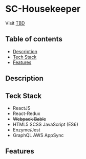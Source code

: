 # SC-Housekeeper

Visit [TBD](#description)

## Table of contents
* [Description](#description) 
* [Tech Stack](#techstack)
* [Features](#features)

## Description

## Teck Stack

* ReactJS
* React-Redux
* ~~Webpack Bable~~
* HTML5 SCSS JavaScript (ES6)
* Enzyme/Jest 
* GraphQL AWS AppSync


## Features


